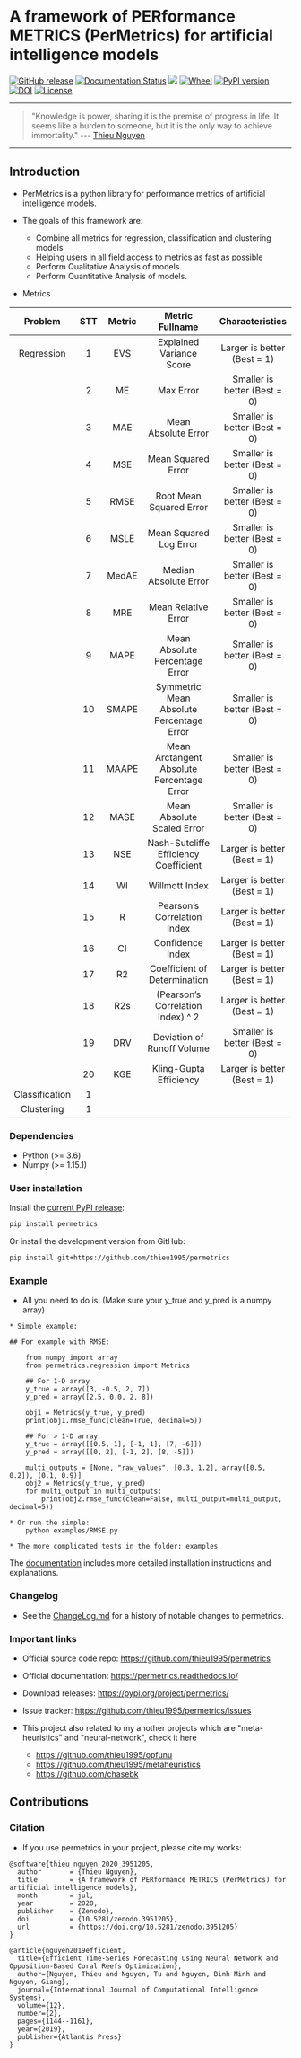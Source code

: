 # A framework of PERformance METRICS (PerMetrics) for artificial intelligence models
[![GitHub release](https://img.shields.io/badge/release-1.0.3-yellow.svg)]()
[![Documentation Status](https://readthedocs.org/projects/permetrics/badge/?version=latest)](https://permetrics.readthedocs.io/en/latest/?badge=latest)
[![](https://img.shields.io/badge/python-3.7+-orange.svg)](https://www.python.org/downloads/release/python-370/)
[![Wheel](https://img.shields.io/pypi/wheel/gensim.svg)](https://pypi.python.org/pypi/permetrics) 
[![PyPI version](https://badge.fury.io/py/permetrics.svg)](https://badge.fury.io/py/permetrics)
[![DOI](https://zenodo.org/badge/280617738.svg)](https://zenodo.org/badge/latestdoi/280617738)
[![License](https://img.shields.io/badge/License-Apache%202.0-blue.svg)](https://opensource.org/licenses/Apache-2.0)


---
> "Knowledge is power, sharing it is the premise of progress in life. It seems like a burden to someone, but it is the only way to achieve immortality."
>  --- [Thieu Nguyen](https://www.researchgate.net/profile/Thieu_Nguyen6)
---

## Introduction
* PerMetrics is a python library for performance metrics of artificial intelligence models.

* The goals of this framework are:
    * Combine all metrics for regression, classification and clustering models
    * Helping users in all field access to metrics as fast as possible
    * Perform Qualitative Analysis of models.
    * Perform Quantitative Analysis of models.

* Metrics

|     Problem    	| STT 	| Metric  	|               Metric Fullname               	|        Characteristics       	|
|:--------------:	|:---:	|:-------:	|:-------------------------------------------:	|:----------------------------:	|
|   Regression   	|  1  	|   EVS   	|          Explained   Variance Score         	|  Larger is better (Best = 1) 	|
|                	|  2  	|    ME   	|                 Max   Error                 	| Smaller is better (Best = 0) 	|
|                	|  3  	|   MAE   	|            Mean   Absolute Error            	| Smaller is better (Best = 0) 	|
|                	|  4  	|   MSE   	|             Mean   Squared Error            	| Smaller is better (Best = 0) 	|
|                	|  5  	|   RMSE  	|          Root   Mean Squared Error          	| Smaller is better (Best = 0) 	|
|                	|  6  	|   MSLE  	|           Mean   Squared Log Error          	| Smaller is better (Best = 0) 	|
|                	|  7  	|  MedAE  	|           Median   Absolute Error           	| Smaller is better (Best = 0) 	|
|                	|  8  	|   MRE   	|            Mean   Relative Error            	| Smaller is better (Best = 0) 	|
|                	|  9  	|   MAPE  	|       Mean   Absolute Percentage Error      	| Smaller is better (Best = 0) 	|
|                	|  10 	|  SMAPE  	|  Symmetric   Mean Absolute Percentage Error 	| Smaller is better (Best = 0) 	|
|                	|  11 	|  MAAPE  	| Mean   Arctangent Absolute Percentage Error 	| Smaller is better (Best = 0) 	|
|                	|  12 	|   MASE  	|         Mean   Absolute Scaled Error        	| Smaller is better (Best = 0) 	|
|                	|  13 	|   NSE   	|   Nash-Sutcliffe   Efficiency Coefficient   	|  Larger is better (Best = 1) 	|
|                	|  14 	|    WI   	|               Willmott   Index              	|  Larger is better (Best = 1) 	|
|                	|  15 	|    R    	|        Pearson’s   Correlation Index        	|  Larger is better (Best = 1) 	|
|                	|  16 	|    CI   	|              Confidence   Index             	|  Larger is better (Best = 1) 	|
|                	|  17 	|    R2   	|        Coefficient   of Determination       	|  Larger is better (Best = 1) 	|
|                	|  18 	|   R2s   	|      (Pearson’s Correlation Index) ^ 2      	|  Larger is better (Best = 1) 	|
|                	|  19 	|   DRV   	|          Deviation of Runoff Volume         	| Smaller is better (Best = 0) 	|
|                	|  20 	|   KGE   	|            Kling-Gupta Efficiency           	|  Larger is better (Best = 1) 	|
| Classification 	|  1  	|         	|                                             	|                              	|
|   Clustering   	|  1  	|         	|                                             	|                              	|


### Dependencies
* Python (>= 3.6)
* Numpy (>= 1.15.1)


### User installation
Install the [current PyPI release](https://pypi.python.org/pypi/permetrics):

```bash
pip install permetrics
```

Or install the development version from GitHub:

```bash
pip install git+https://github.com/thieu1995/permetrics
```


### Example
+ All you need to do is: (Make sure your y_true and y_pred is a numpy array)

```code 
* Simple example:

## For example with RMSE:

    from numpy import array
    from permetrics.regression import Metrics
    
    ## For 1-D array
    y_true = array([3, -0.5, 2, 7])
    y_pred = array([2.5, 0.0, 2, 8])
    
    obj1 = Metrics(y_true, y_pred)
    print(obj1.rmse_func(clean=True, decimal=5))
    
    ## For > 1-D array
    y_true = array([[0.5, 1], [-1, 1], [7, -6]])
    y_pred = array([[0, 2], [-1, 2], [8, -5]])
    
    multi_outputs = [None, "raw_values", [0.3, 1.2], array([0.5, 0.2]), (0.1, 0.9)]
    obj2 = Metrics(y_true, y_pred)
    for multi_output in multi_outputs:
        print(obj2.rmse_func(clean=False, multi_output=multi_output, decimal=5))

* Or run the simple:
    python examples/RMSE.py

* The more complicated tests in the folder: examples
```
The [documentation](https://permetrics.readthedocs.io/) includes more detailed installation instructions and explanations.

### Changelog
* See the [ChangeLog.md](https://github.com/thieu1995/permetrics/blob/master/ChangeLog.md) for a history of notable changes to permetrics.


### Important links

* Official source code repo: https://github.com/thieu1995/permetrics
* Official documentation: https://permetrics.readthedocs.io/
* Download releases: https://pypi.org/project/permetrics/
* Issue tracker: https://github.com/thieu1995/permetrics/issues

* This project also related to my another projects which are "meta-heuristics" and "neural-network", check it here
    * https://github.com/thieu1995/opfunu
    * https://github.com/thieu1995/metaheuristics
    * https://github.com/chasebk
    
   
## Contributions 

### Citation
+ If you use permetrics in your project, please cite my works: 
```code 
@software{thieu_nguyen_2020_3951205,
  author       = {Thieu Nguyen},
  title        = {A framework of PERformance METRICS (PerMetrics) for artificial intelligence models},
  month        = jul,
  year         = 2020,
  publisher    = {Zenodo},
  doi          = {10.5281/zenodo.3951205},
  url          = {https://doi.org/10.5281/zenodo.3951205}
}

@article{nguyen2019efficient,
  title={Efficient Time-Series Forecasting Using Neural Network and Opposition-Based Coral Reefs Optimization},
  author={Nguyen, Thieu and Nguyen, Tu and Nguyen, Binh Minh and Nguyen, Giang},
  journal={International Journal of Computational Intelligence Systems},
  volume={12},
  number={2},
  pages={1144--1161},
  year={2019},
  publisher={Atlantis Press}
}
```
 
